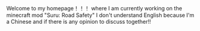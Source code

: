 Welcome to my homepage！！！
where I am currently working on the minecraft mod "Suru: Road Safety"
I don't understand English because I'm a Chinese and if there is any opinion to discuss together!!
